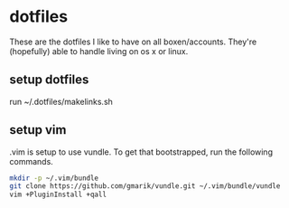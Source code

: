 dotfiles
========

These are the dotfiles I like to have on all boxen/accounts. They're (hopefully) able to handle living on os x or linux.

setup dotfiles
--------------
run ~/.dotfiles/makelinks.sh

setup vim
---------
.vim is setup to use vundle. To get that bootstrapped, run the following commands.
```bash
mkdir -p ~/.vim/bundle
git clone https://github.com/gmarik/vundle.git ~/.vim/bundle/vundle
vim +PluginInstall +qall
```
